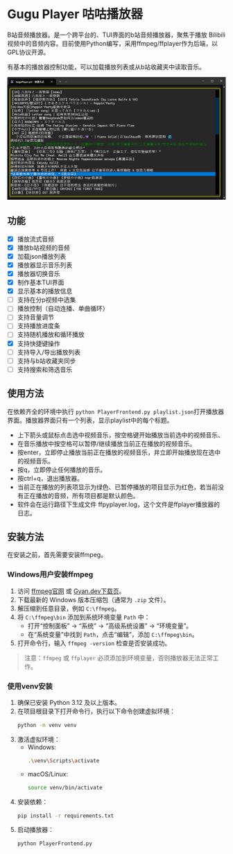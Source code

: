 # Gugu Player 咕咕播放器

B站音频播放器。是一个跨平台的、TUI界面的b站音频播放器，聚焦于播放 Bilibili 视频中的音频内容。目前使用Python编写，采用ffmpeg/ffplayer作为后端，以GPL协议开源。

有基本的播放器控制功能，可以加载播放列表或从b站收藏夹中读取音乐。

![](./guguplayer.png)

## 功能

- [x] 播放流式音频
- [x] 播放b站视频的音频
- [x] 加载json播放列表
- [x] 播放器显示音乐列表
- [x] 播放器切换音乐
- [x] 制作基本TUI界面
- [x] 显示基本的播放信息
- [ ] 支持在分p视频中选集
- [ ] 播放控制（自动连播、单曲循环）
- [ ] 支持音量调节
- [ ] 支持播放进度条
- [ ] 支持随机播放和循环播放
- [x] 支持快捷键操作
- [ ] 支持导入/导出播放列表
- [ ] 支持与b站收藏夹同步
- [ ] 支持搜索和筛选音乐

## 使用方法

在依赖齐全的环境中执行 `python PlayerFrontend.py playlist.json`打开播放器界面。播放器界面只有一个列表，显示playlist中的每个标题。

- 上下箭头或鼠标点击选中视频音乐，按空格键开始播放当前选中的视频音乐、
- 在音乐播放中按空格可以暂停/继续播放当前正在播放的视频音乐。
- 按enter，立即停止播放当前正在播放的视频音乐，并立即开始播放现在选中的视频音乐。
- 按q，立即停止任何播放的音乐。
- 按ctrl+q，退出播放器。
- 当前正在播放的列表项显示为绿色、已暂停播放的项目显示为红色，若当前没有正在播放的音频，所有项目都是默认颜色。
- 软件会在运行路径下生成文件 ffpyplayer.log，这个文件是ffplayer播放器的日志。

## 安装方法

在安装之前，首先需要安装ffmpeg。

### Windows用户安装ffmpeg

1. 访问 [ffmpeg官网](https://ffmpeg.org/download.html) 或 [Gyan.dev下载页](https://www.gyan.dev/ffmpeg/builds/)。
2. 下载最新的 Windows 版本压缩包（通常为 `.zip` 文件）。
3. 解压缩到任意目录，例如 `C:\ffmpeg`。
4. 将 `C:\ffmpeg\bin` 添加到系统环境变量 `Path` 中：
    - 打开“控制面板” → “系统” → “高级系统设置” → “环境变量”。
    - 在“系统变量”中找到 `Path`，点击“编辑”，添加 `C:\ffmpeg\bin`。
5. 打开命令行，输入 `ffmpeg -version` 检查是否安装成功。

> 注意：`ffmpeg` 或 `ffplayer` 必须添加到环境变量，否则播放器无法正常工作。

### 使用venv安装

1. 确保已安装 Python 3.12 及以上版本。
2. 在项目根目录下打开命令行，执行以下命令创建虚拟环境：
    ```bash
    python -m venv venv
    ```
3. 激活虚拟环境：
    - Windows:
      ```bash
      .\venv\Scripts\activate
      ```
    - macOS/Linux:
      ```bash
      source venv/bin/activate
      ```
4. 安装依赖：
    ```bash
    pip install -r requirements.txt
    ```
5. 启动播放器：
    ```bash
    python PlayerFrontend.py
    ```